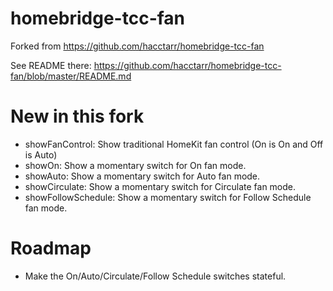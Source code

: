 # homebridge-tcc-fan

Forked from https://github.com/hacctarr/homebridge-tcc-fan

See README there: https://github.com/hacctarr/homebridge-tcc-fan/blob/master/README.md

# New in this fork

- showFanControl: Show traditional HomeKit fan control (On is On and Off is Auto)
- showOn: Show a momentary switch for On fan mode.
- showAuto: Show a momentary switch for Auto fan mode.
- showCirculate: Show a momentary switch for Circulate fan mode.
- showFollowSchedule: Show a momentary switch for Follow Schedule fan mode.

# Roadmap

- Make the On/Auto/Circulate/Follow Schedule switches stateful.

